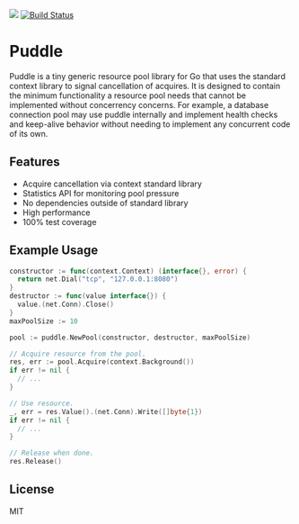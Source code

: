 [![](https://godoc.org/github.com/jackc/puddle?status.svg)](https://godoc.org/github.com/jackc/puddle)
[![Build Status](https://travis-ci.org/jackc/puddle.svg)](https://travis-ci.org/jackc/puddle)

# Puddle

Puddle is a tiny generic resource pool library for Go that uses the standard context library to signal cancellation of acquires. It is designed to contain the minimum functionality a resource pool needs that cannot be implemented without concerrency concerns. For example, a database connection pool may use puddle internally and implement health checks and keep-alive behavior without needing to implement any concurrent code of its own.

## Features

* Acquire cancellation via context standard library
* Statistics API for monitoring pool pressure
* No dependencies outside of standard library
* High performance
* 100% test coverage

## Example Usage

```go
constructor := func(context.Context) (interface{}, error) {
  return net.Dial("tcp", "127.0.0.1:8080")
}
destructor := func(value interface{}) {
  value.(net.Conn).Close()
}
maxPoolSize := 10

pool := puddle.NewPool(constructor, destructor, maxPoolSize)

// Acquire resource from the pool.
res, err := pool.Acquire(context.Background())
if err != nil {
  // ...
}

// Use resource.
_, err = res.Value().(net.Conn).Write([]byte{1})
if err != nil {
  // ...
}

// Release when done.
res.Release()

```

## License

MIT
